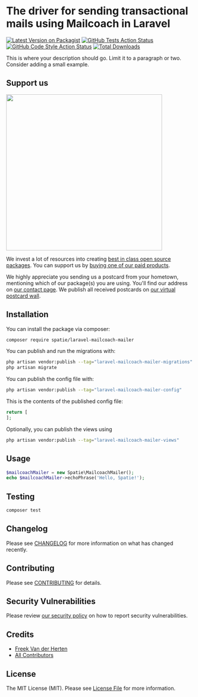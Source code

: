 # The driver for sending transactional mails using Mailcoach in Laravel

[![Latest Version on Packagist](https://img.shields.io/packagist/v/spatie/laravel-mailcoach-mailer.svg?style=flat-square)](https://packagist.org/packages/spatie/laravel-mailcoach-mailer)
[![GitHub Tests Action Status](https://img.shields.io/github/workflow/status/spatie/laravel-mailcoach-mailer/run-tests?label=tests)](https://github.com/spatie/laravel-mailcoach-mailer/actions?query=workflow%3Arun-tests+branch%3Amain)
[![GitHub Code Style Action Status](https://img.shields.io/github/workflow/status/spatie/laravel-mailcoach-mailer/Fix%20PHP%20code%20style%20issues?label=code%20style)](https://github.com/spatie/laravel-mailcoach-mailer/actions?query=workflow%3A"Fix+PHP+code+style+issues"+branch%3Amain)
[![Total Downloads](https://img.shields.io/packagist/dt/spatie/laravel-mailcoach-mailer.svg?style=flat-square)](https://packagist.org/packages/spatie/laravel-mailcoach-mailer)

This is where your description should go. Limit it to a paragraph or two. Consider adding a small example.

## Support us

[<img src="https://github-ads.s3.eu-central-1.amazonaws.com/laravel-mailcoach-mailer.jpg?t=1" width="419px" />](https://spatie.be/github-ad-click/laravel-mailcoach-mailer)

We invest a lot of resources into creating [best in class open source packages](https://spatie.be/open-source). You can support us by [buying one of our paid products](https://spatie.be/open-source/support-us).

We highly appreciate you sending us a postcard from your hometown, mentioning which of our package(s) you are using. You'll find our address on [our contact page](https://spatie.be/about-us). We publish all received postcards on [our virtual postcard wall](https://spatie.be/open-source/postcards).

## Installation

You can install the package via composer:

```bash
composer require spatie/laravel-mailcoach-mailer
```

You can publish and run the migrations with:

```bash
php artisan vendor:publish --tag="laravel-mailcoach-mailer-migrations"
php artisan migrate
```

You can publish the config file with:

```bash
php artisan vendor:publish --tag="laravel-mailcoach-mailer-config"
```

This is the contents of the published config file:

```php
return [
];
```

Optionally, you can publish the views using

```bash
php artisan vendor:publish --tag="laravel-mailcoach-mailer-views"
```

## Usage

```php
$mailcoachMailer = new Spatie\MailcoachMailer();
echo $mailcoachMailer->echoPhrase('Hello, Spatie!');
```

## Testing

```bash
composer test
```

## Changelog

Please see [CHANGELOG](CHANGELOG.md) for more information on what has changed recently.

## Contributing

Please see [CONTRIBUTING](CONTRIBUTING.md) for details.

## Security Vulnerabilities

Please review [our security policy](../../security/policy) on how to report security vulnerabilities.

## Credits

- [Freek Van der Herten](https://github.com/freekmurze)
- [All Contributors](../../contributors)

## License

The MIT License (MIT). Please see [License File](LICENSE.md) for more information.
